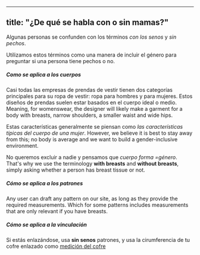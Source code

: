 ***

## title: "¿De qué se habla con o sin mamas?"

Algunas personas se confunden con los términos *con los senos* y *sin pechos*.

Utilizamos estos términos como una manera de incluir el género para preguntar si una persona tiene pechos o no.

##### Como se aplica a los cuerpos

Casi todas las empresas de prendas de vestir tienen dos categorías principales para su ropa de vestir: ropa para hombres y para mujeres. Estos diseños de prendas suelen estar basados en el cuerpo ideal o medio. Meaning, for womenswear, the designer will likely make a garment for a body with breasts, narrow shoulders, a smaller waist and wide hips.

Estas características generalmente se piensan como *las características típicas del cuerpo de una mujer*. However, we believe it is best to stay away from this; no body is average and we want to build a gender-inclusive environment.

No queremos excluir a nadie y pensamos que *cuerpo forma =género*. That's why we use the terminology **with breasts** and **without breasts**, simply asking whether a person has breast tissue or not.

##### Cómo se aplica a los patrones

Any user can draft any pattern on our site, as long as they provide the required measurements. Which for some patterns includes measurements that are only relevant if you have breasts.

##### Cómo se aplica a la vinculación

Si estás enlazándose, usa **sin senos** patrones, y usa la cirumferencia de tu cofre enlazado como [medición del cofre](/docs/measurements/chest/)
